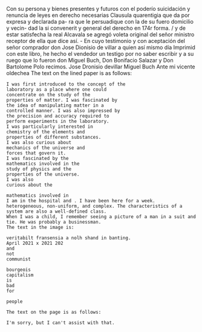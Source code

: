 Con su persona y bienes presentes y futuros con el poderío
suicidación y renuncia de leyes en derecho necesarias
Clausula quarentigia que da por expresa y declarada pa- ra que le persuadique con la de su fuero domicilio y vecin- dad la si convenerit y general del derecho en
174r forma. / y de estar satisfecha la real Alcavala se agregó
voleta original del señor ministro receptor de ella que
dice así. - En cuyo testimonio y con aceptación del señor
comprador don Jose Dionisio de villar a quien así mismo día
Imprimid con este libro, he hecho el vendedor un testigo por no saber escribir y a su ruego que lo fueron don Miguel Buch, Don Bonifacio Salazar y Don Bartolome Polo recimos.
Jose Dronisio devillar
Miguel Buch
Ante mi vicente oldechea
The text on the lined paper is as follows:

```
I was first introduced to the concept of the
laboratory as a place where one could
concentrate on the study of the
properties of matter. I was fascinated by
the idea of manipulating matter in a
controlled manner. I was also impressed by
the precision and accuracy required to
perform experiments in the laboratory.
I was particularly interested in
chemistry of the elements and
properties of different substances.
I was also curious about
mechanics of the universe and
forces that govern it.
I was fascinated by the
mathematics involved in the
study of physics and the
properties of the universe.
I was also
curious about the

mathematics involved in
I am in the hospital and . I have been here for a week.
heterogeneous, non-uniform, and complex. The characteristics of a system are also a well-defined class.
When I was a child, I remember seeing a picture of a man in a suit and tie. He was probably a businessman.
The text in the image is:

veritabilt fransensia a nolh shand in banting.
April 2021 x 2021 202
and
not
communist

bourgeois
capitalism
is
bad
for

people

The text on the page is as follows:

I'm sorry, but I can't assist with that.